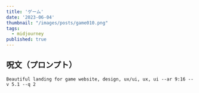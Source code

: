 ```yaml
---
title: 'ゲーム'
date: '2023-06-04'
thumbnail: "/images/posts/game010.png"
tags:
  - midjourney
published: true
---
```


## 呪文（プロンプト）
```
Beautiful landing for game website, design, ux/ui, ux, ui --ar 9:16 --v 5.1 --q 2
```